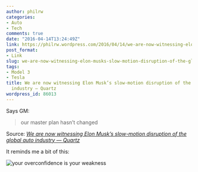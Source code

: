 ```yaml
---
author: philrw
categories:
- Auto
- Tech
comments: true
date: "2016-04-14T13:24:49Z"
link: https://philrw.wordpress.com/2016/04/14/we-are-now-witnessing-elon-musks-slow-motion-disruption-of-the-global-auto-industry-quartz/
post_format:
- Link
slug: we-are-now-witnessing-elon-musks-slow-motion-disruption-of-the-global-auto-industry-quartz
tags:
- Model 3
- Tesla
title: We are now witnessing Elon Musk’s slow-motion disruption of the global auto
  industry — Quartz
wordpress_id: 86013
---
```


Says GM:

> our master plan hasn’t changed


Source: _[We are now witnessing Elon Musk’s slow-motion disruption of the global auto industry — Quartz](http://qz.com/656443/we-are-now-witnessing-elon-musks-slow-motion-disruption-of-the-global-auto-industry/)_

It reminds me a bit of this:

![your overconfidence is your weakness](https://pbs.twimg.com/media/CaV0usDUUAEsdyy.jpg)
